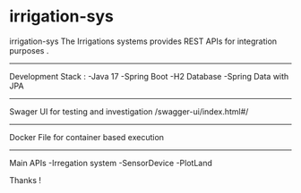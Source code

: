 # irrigation-sys
irrigation-sys
The Irrigations systems provides REST APIs for integration purposes .
*********************************************
Development Stack :
-Java 17
-Spring Boot
-H2 Database
-Spring Data with JPA
********************************************
Swager UI for testing and investigation 
/swagger-ui/index.html#/
*******************************************
Docker File for container based execution 

*******************************************
Main APIs 
 -Irregation system
 -SensorDevice 
 -PlotLand 
 
Thanks !
